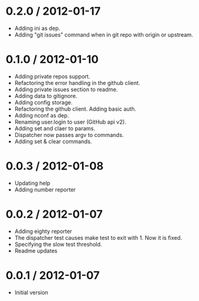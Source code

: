 
0.2.0 / 2012-01-17 
==================

  * Adding ini as dep.
  * Adding "git issues" command when in git repo with origin or upstream.

0.1.0 / 2012-01-10 
==================
  
  * Adding private repos support.
  * Refactoring the error handling in the github client.
  * Adding private issues section to readme.
  * Adding data to gitignore.
  * Adding config storage.
  * Refactoring the github client. Adding basic auth.
  * Adding nconf as dep.
  * Renaming user.login to user (GitHub api v2).
  * Adding set and claer to params.
  * Dispatcher now passes argv to commands.
  * Adding set & clear commands.

0.0.3 / 2012-01-08 
==================

  * Updating help
  * Adding number reporter

0.0.2 / 2012-01-07 
==================

  * Adding eighty reporter
  * The dispatcher test causes make test to exit with 1. Now it is fixed.
  * Specifying the slow test threshold.
  * Readme updates

0.0.1 / 2012-01-07 
==================

  * Initial version
